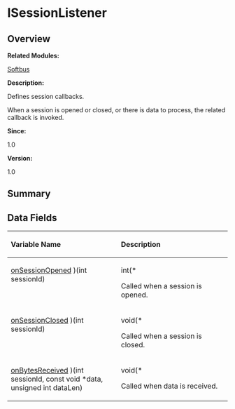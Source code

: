 # ISessionListener<a name="ZH-CN_TOPIC_0000001054598163"></a>

## **Overview**<a name="section1684544519093531"></a>

**Related Modules:**

[Softbus](Softbus.md)

**Description:**

Defines session callbacks. 

When a session is opened or closed, or there is data to process, the related callback is invoked.

**Since:**

1.0

**Version:**

1.0

## **Summary**<a name="section1159791738093531"></a>

## Data Fields<a name="pub-attribs"></a>

<a name="table1626347623093531"></a>
<table><thead align="left"><tr id="row580634333093531"><th class="cellrowborder" valign="top" width="50%" id="mcps1.1.3.1.1"><p id="p828802155093531"><a name="p828802155093531"></a><a name="p828802155093531"></a>Variable Name</p>
</th>
<th class="cellrowborder" valign="top" width="50%" id="mcps1.1.3.1.2"><p id="p321331105093531"><a name="p321331105093531"></a><a name="p321331105093531"></a>Description</p>
</th>
</tr>
</thead>
<tbody><tr id="row1717021391093531"><td class="cellrowborder" valign="top" width="50%" headers="mcps1.1.3.1.1 "><p id="p1732784737093531"><a name="p1732784737093531"></a><a name="p1732784737093531"></a><a href="Softbus.md#ga2b042b85e03d66f1988c348414b2db6e">onSessionOpened</a> )(int sessionId)</p>
</td>
<td class="cellrowborder" valign="top" width="50%" headers="mcps1.1.3.1.2 "><p id="p929368451093531"><a name="p929368451093531"></a><a name="p929368451093531"></a>int(*&nbsp;</p>
<p id="p1708269778093531"><a name="p1708269778093531"></a><a name="p1708269778093531"></a>Called when a session is opened. </p>
</td>
</tr>
<tr id="row566645183093531"><td class="cellrowborder" valign="top" width="50%" headers="mcps1.1.3.1.1 "><p id="p872048186093531"><a name="p872048186093531"></a><a name="p872048186093531"></a><a href="Softbus.md#ga2088a4e0e196030d8e428a828298eba0">onSessionClosed</a> )(int sessionId)</p>
</td>
<td class="cellrowborder" valign="top" width="50%" headers="mcps1.1.3.1.2 "><p id="p1626325700093531"><a name="p1626325700093531"></a><a name="p1626325700093531"></a>void(*&nbsp;</p>
<p id="p869580546093531"><a name="p869580546093531"></a><a name="p869580546093531"></a>Called when a session is closed. </p>
</td>
</tr>
<tr id="row464002999093531"><td class="cellrowborder" valign="top" width="50%" headers="mcps1.1.3.1.1 "><p id="p2038293822093531"><a name="p2038293822093531"></a><a name="p2038293822093531"></a><a href="Softbus.md#ga95243f25fa04ef29f7f8f0b3a440dbd3">onBytesReceived</a> )(int sessionId, const void *data, unsigned int dataLen)</p>
</td>
<td class="cellrowborder" valign="top" width="50%" headers="mcps1.1.3.1.2 "><p id="p1878327538093531"><a name="p1878327538093531"></a><a name="p1878327538093531"></a>void(*&nbsp;</p>
<p id="p2114840071093531"><a name="p2114840071093531"></a><a name="p2114840071093531"></a>Called when data is received. </p>
</td>
</tr>
</tbody>
</table>

